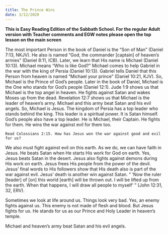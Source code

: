 ```yaml
---
title: The Prince Wins
date: 3/12/2020
---
```


 **This is Easy Reading Edition of the Sabbath School. For the regular Adult version with Teacher comments and EGW notes please open the top lesson on the main screen** 

The most important Person in the book of Daniel is the “Son of Man” (Daniel 7:13, NKJV). He also is named “God, the commander [captain] of heaven’s armies” (Daniel 8:11, ICB). Later, we learn that His name is Michael (Daniel 10:13). Michael means “Who is like God?” Michael comes to help Gabriel in the war with the king of Persia (Daniel 10:13). Gabriel tells Daniel that this Person from heaven is named “Michael your prince” (Daniel 10:21, KJV). So, Michael is the Prince of God’s people. Later in the book of Daniel, Michael is the One who stands for God’s people (Daniel 12:1). Jude 1:9 shows us that Michael is the top angel in heaven. He fights against Satan and wakes Moses up from the dead. Revelation 12:7 shows us that Michael is the leader of heaven’s army. Michael and this army beat Satan and his evil angels. So, Michael is Jesus. The kingdom of Persia has a top leader who stands behind the king. This leader is a spiritual power. It is Satan himself. God’s people also have a top leader. He is Michael, their Captain. He fights for them. He wins the war against evil for them too.

`Read Colossians 2:15. How has Jesus won the war against good and evil for us?`

We also must fight against evil on this earth. As we do, we can have faith in Jesus. He beats Satan when He starts His work for God on earth. Yes, Jesus beats Satan in the desert. Jesus also fights against demons during His work on earth. Jesus frees His people from the power of the devil. Jesus’ final words to His followers show that His death also is part of the war against evil. Jesus’ death is another win against Satan. “ ‘Now the ruler [leader] of [on] this world [earth] will be thrown out. I will be lifted up from the earth. When that happens, I will draw all people to myself’ ” (John 12:31, 32, ERV).

Sometimes we look at life around us. Things look very bad. Yes, an enemy fights against us. This enemy is not made of flesh and blood. But Jesus fights for us. He stands for us as our Prince and Holy Leader in heaven’s temple.

Michael and heaven’s army beat Satan and his evil angels.

